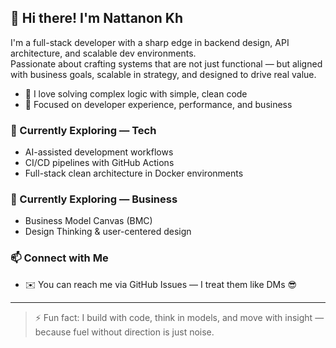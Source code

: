 ## 👋 Hi there! I'm Nattanon Kh

I'm a full-stack developer with a sharp edge in backend design, API architecture, and scalable dev environments.  
Passionate about crafting systems that are not just functional — but aligned with business goals, scalable in strategy, and designed to drive real value.

- 🧠 I love solving complex logic with simple, clean code
- 🎯 Focused on developer experience, performance, and business

### 🧠 Currently Exploring — Tech
- AI-assisted development workflows
- CI/CD pipelines with GitHub Actions
- Full-stack clean architecture in Docker environments

### 💼 Currently Exploring — Business
- Business Model Canvas (BMC)
- Design Thinking & user-centered design

### 📫 Connect with Me
- ✉️ You can reach me via GitHub Issues — I treat them like DMs 😎

---

> ⚡ Fun fact: I build with code, think in models, and move with insight — because fuel without direction is just noise.
